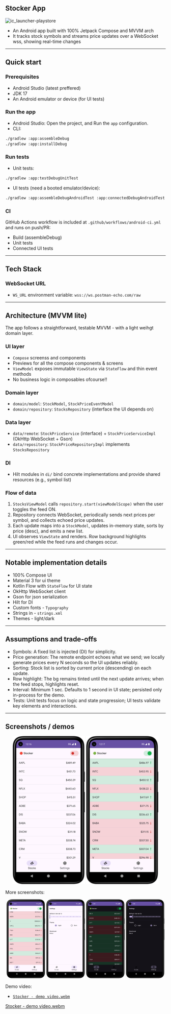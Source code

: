 ## Stocker App
<img width="160" height="160" alt="ic_launcher-playstore" src="https://github.com/user-attachments/assets/69826b12-f85d-4fb7-a245-926fb41b4d0f" />

- An Android app built with 100% Jetpack Compose and MVVM arch
- It tracks stock symbols and streams price updates over a WebSocket wss, showing real-time changes

---

## Quick start

### Prerequisites
- Android Studio (latest preffered)
- JDK 17
- An Android emulator or device (for UI tests)

### Run the app
- Android Studio: Open the project, and Run the `app` configuration.
- CLI:
```bash
./gradlew :app:assembleDebug
./gradlew :app:installDebug
```

### Run tests
- Unit tests:
```bash
./gradlew :app:testDebugUnitTest
```
- UI tests (need a booted emulator/device):
```bash
./gradlew :app:assembleDebugAndroidTest :app:connectedDebugAndroidTest
```

### CI
GitHub Actions workflow is included at `.github/workflows/android-ci.yml` and runs on push/PR:
- Build (assembleDebug)
- Unit tests
- Connected UI tests

---

## Tech Stack

### WebSocket URL
- `WS_URL` environment variable: `wss://ws.postman-echo.com/raw`

---

## Architecture (MVVM lite)

The app follows a straightforward, testable MVVM - with a light weihgt domain layer.

### UI layer
- `Compose` screenss and components
- Previews for all the compose components & screens
- `ViewModel` exposes immutable `ViewState` via `StateFlow` and thin event methods
- No business logic in composables ofcourse!!

### Domain layer
- `domain/model`: `StockModel`, `StockPriceEventModel`
- `domain/repository`: `StocksRepository` (interface the UI depends on)

### Data layer
- `data/remote`: `StockPriceService` (interface) + `StockPriceServiceImpl` (OkHttp WebSocket + Gson)
- `data/repository`: `StockPriceRepositoryImpl` implements `StocksRepository`

### DI
- Hilt modules in `di/` bind concrete implementations and provide shared resources (e.g., symbol list)

### Flow of data
1. `StocksViewModel` calls `repository.start(viewModelScope)` when the user toggles the feed ON.
2. Repository connects WebSocket, periodically sends next prices per symbol, and collects echoed price updates.
3. Each update maps into a `StockModel`, updates in-memory state, sorts by price (desc), and emits a new list.
4. UI observes `ViewState` and renders. Row background highlights green/red while the feed runs and changes occur.

---

## Notable implementation details

- 100% Compose UI
- Material 3 for ui theme
- Kotlin Flow with `StateFlow` for UI state
- OkHttp WebSocket client
- Gson for json serialization
- Hilt for DI
- Custom fonts - `Typography`
- Strings in - `strings.xml`
- Themes - light/dark

---

## Assumptions and trade-offs

- Symbols: A fixed list is injected (DI) for simplicity.
- Price generation: The remote endpoint echoes what we send; we locally generate prices every N seconds so the UI updates reliably.
- Sorting: Stock list is sorted by current price (descending) on each update.
- Row highlight: The bg remains tinted until the next update arrives; when the feed stops, highlights reset.
- Interval: Minimum 1 sec. Defaults to 1 second in UI state; persisted only in-process for the demo.
- Tests: Unit tests focus on logic and state progression; UI tests validate key elements and interactions.

---

## Screenshots / demos

<p align="center">
  <img src="docs/media/Screenshot_20250813_121703.png" alt="Stocks screen" width="45%" />
  <img src="docs/media/Screenshot_20250813_121718.png" alt="Settings screen" width="45%" />

</p>

More screenshots:

<div align="center">
  <img src="docs/media/Screenshot_20250813_121737.png" alt="Screenshot 1" width="24%" />
  <img src="docs/media/Screenshot_20250813_121750.png" alt="Screenshot 2" width="24%" />
  <img src="docs/media/Screenshot_20250813_145634.png" alt="Screenshot 3" width="24%" />
  <img src="docs/media/Screenshot_20250813_145847.png" alt="Screenshot 4" width="24%" />
</div>

Demo video:

- [`Stocker - demo video.webm`](docs/media/Stocker%20-%20demo%20video.webm)

[Stocker - demo video.webm](https://github.com/user-attachments/assets/179c9da2-7afd-439b-9d9a-3f4a9786a88e)

